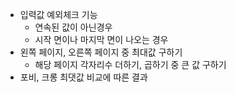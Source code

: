 - 입력값 예외체크 기능
  - 연속된 값이 아닌경우 
  - 시작 면이나 마지막 면이 나오는 경우
- 왼쪽 페이지, 오른쪽 페이지 중 최대값 구하기
  - 해당 페이지 각자리수 더하기, 곱하기 중 큰 값 구하기
- 포비, 크롱 최댓값 비교에 따른 결과